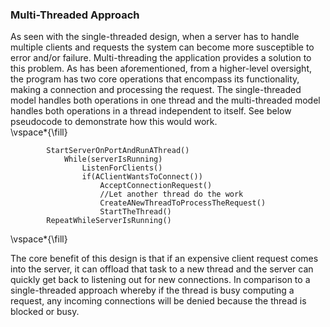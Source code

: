 ### Multi-Threaded Approach

As seen with the single-threaded design, when a server has to handle multiple clients and requests the system can become more susceptible to error and/or failure. Multi-threading the application provides a solution to this problem. As has been aforementioned, from a higher-level oversight, the program has two core operations that encompass its functionality, making a connection and processing the request. The single-threaded model handles both operations in one thread and the multi-threaded model handles both operations in a thread independent to itself. See below pseudocode to demonstrate how this would work.   
\vspace*{\fill}   
```
        StartServerOnPortAndRunAThread()   
            While(serverIsRunning)   
                ListenForClients() 
                if(AClientWantsToConnect()) 
                    AcceptConnectionRequest()  
                    //Let another thread do the work  
                    CreateANewThreadToProcessTheRequest()   
                    StartTheThread()
        RepeatWhileServerIsRunning()   
```
\vspace*{\fill}   

The core benefit of this design is that if an expensive client request comes into the server, it can offload that task to a new thread and the server can quickly get back to listening out for new connections. In comparison to a single-threaded approach whereby if the thread is busy computing a request, any incoming connections will be denied because the thread is blocked or busy.

